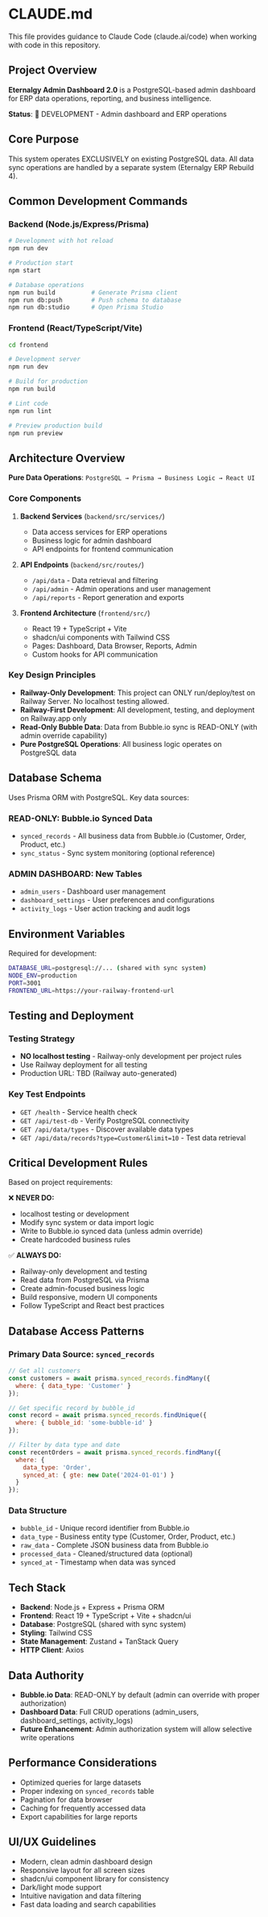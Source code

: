 # CLAUDE.md

This file provides guidance to Claude Code (claude.ai/code) when working with code in this repository.

## Project Overview

**Eternalgy Admin Dashboard 2.0** is a PostgreSQL-based admin dashboard for ERP data operations, reporting, and business intelligence.

**Status**: 🚀 DEVELOPMENT - Admin dashboard and ERP operations

## Core Purpose

This system operates EXCLUSIVELY on existing PostgreSQL data. All data sync operations are handled by a separate system (Eternalgy ERP Rebuild 4).

## Common Development Commands

### Backend (Node.js/Express/Prisma)
```bash
# Development with hot reload
npm run dev

# Production start  
npm start

# Database operations
npm run build          # Generate Prisma client
npm run db:push        # Push schema to database
npm run db:studio      # Open Prisma Studio
```

### Frontend (React/TypeScript/Vite)
```bash
cd frontend

# Development server
npm run dev

# Build for production
npm run build

# Lint code
npm run lint

# Preview production build
npm run preview
```

## Architecture Overview

**Pure Data Operations**: `PostgreSQL → Prisma → Business Logic → React UI`

### Core Components

1. **Backend Services** (`backend/src/services/`)
   - Data access services for ERP operations
   - Business logic for admin dashboard
   - API endpoints for frontend communication

2. **API Endpoints** (`backend/src/routes/`)
   - `/api/data` - Data retrieval and filtering
   - `/api/admin` - Admin operations and user management
   - `/api/reports` - Report generation and exports

3. **Frontend Architecture** (`frontend/src/`)
   - React 19 + TypeScript + Vite
   - shadcn/ui components with Tailwind CSS
   - Pages: Dashboard, Data Browser, Reports, Admin
   - Custom hooks for API communication

### Key Design Principles

- **Railway-Only Development**: This project can ONLY run/deploy/test on Railway Server. No localhost testing allowed.
- **Railway-First Development**: All development, testing, and deployment on Railway.app only
- **Read-Only Bubble Data**: Data from Bubble.io sync is READ-ONLY (with admin override capability)
- **Pure PostgreSQL Operations**: All business logic operates on PostgreSQL data

## Database Schema

Uses Prisma ORM with PostgreSQL. Key data sources:

### READ-ONLY: Bubble.io Synced Data
- `synced_records` - All business data from Bubble.io (Customer, Order, Product, etc.)
- `sync_status` - Sync system monitoring (optional reference)

### ADMIN DASHBOARD: New Tables
- `admin_users` - Dashboard user management
- `dashboard_settings` - User preferences and configurations
- `activity_logs` - User action tracking and audit logs

## Environment Variables

Required for development:
```bash
DATABASE_URL=postgresql://... (shared with sync system)
NODE_ENV=production
PORT=3001
FRONTEND_URL=https://your-railway-frontend-url
```

## Testing and Deployment

### Testing Strategy
- **NO localhost testing** - Railway-only development per project rules
- Use Railway deployment for all testing
- Production URL: TBD (Railway auto-generated)

### Key Test Endpoints
- `GET /health` - Service health check
- `GET /api/test-db` - Verify PostgreSQL connectivity
- `GET /api/data/types` - Discover available data types
- `GET /api/data/records?type=Customer&limit=10` - Test data retrieval

## Critical Development Rules

Based on project requirements:

❌ **NEVER DO:**
- localhost testing or development
- Modify sync system or data import logic
- Write to Bubble.io synced data (unless admin override)
- Create hardcoded business rules

✅ **ALWAYS DO:**
- Railway-only development and testing
- Read data from PostgreSQL via Prisma
- Create admin-focused business logic
- Build responsive, modern UI components
- Follow TypeScript and React best practices

## Database Access Patterns

### Primary Data Source: `synced_records`
```javascript
// Get all customers
const customers = await prisma.synced_records.findMany({
  where: { data_type: 'Customer' }
});

// Get specific record by bubble_id
const record = await prisma.synced_records.findUnique({
  where: { bubble_id: 'some-bubble-id' }
});

// Filter by data type and date
const recentOrders = await prisma.synced_records.findMany({
  where: {
    data_type: 'Order',
    synced_at: { gte: new Date('2024-01-01') }
  }
});
```

### Data Structure
- `bubble_id` - Unique record identifier from Bubble.io
- `data_type` - Business entity type (Customer, Order, Product, etc.)
- `raw_data` - Complete JSON business data from Bubble.io
- `processed_data` - Cleaned/structured data (optional)
- `synced_at` - Timestamp when data was synced

## Tech Stack

- **Backend**: Node.js + Express + Prisma ORM
- **Frontend**: React 19 + TypeScript + Vite + shadcn/ui
- **Database**: PostgreSQL (shared with sync system)
- **Styling**: Tailwind CSS
- **State Management**: Zustand + TanStack Query
- **HTTP Client**: Axios

## Data Authority

- **Bubble.io Data**: READ-ONLY by default (admin can override with proper authorization)
- **Dashboard Data**: Full CRUD operations (admin_users, dashboard_settings, activity_logs)
- **Future Enhancement**: Admin authorization system will allow selective write operations

## Performance Considerations

- Optimized queries for large datasets
- Proper indexing on `synced_records` table
- Pagination for data browser
- Caching for frequently accessed data
- Export capabilities for large reports

## UI/UX Guidelines

- Modern, clean admin dashboard design
- Responsive layout for all screen sizes
- shadcn/ui component library for consistency
- Dark/light mode support
- Intuitive navigation and data filtering
- Fast data loading and search capabilities
